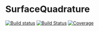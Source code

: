 # SurfaceQuadrature
[![Build status](https://github.com/cgt3/SurfaceQuadrature.jl/workflows/CI/badge.svg)](https://github.com/cgt3/SurfaceQuadrature.jl/actions)
[![Build Status](https://ci.appveyor.com/api/projects/status/github/cgt3/SurfaceQuadrature.jl?svg=true)](https://ci.appveyor.com/project/cgt3/SurfaceQuadrature-jl)
[![Coverage](https://codecov.io/gh/cgt3/SurfaceQuadrature.jl/branch/main/graph/badge.svg)](https://codecov.io/gh/cgt3/SurfaceQuadrature.jl)
